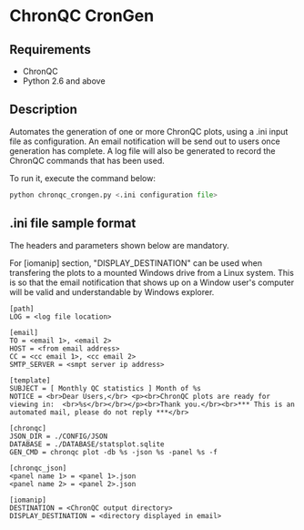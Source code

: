 # ChronQC CronGen

## Requirements
- ChronQC
- Python 2.6 and above

## Description
Automates the generation of one or more ChronQC plots, using a .ini input file as configuration. An email notification will be send out to users once generation has complete. A log file will also be generated to record the ChronQC commands that has been used.

To run it, execute the command below:

```python 
python chronqc_crongen.py <.ini configuration file>
```

## .ini file sample format
The headers and parameters shown below are mandatory.   

For [iomanip] section, "DISPLAY_DESTINATION" can be used when transfering the plots to a mounted Windows drive from a Linux system. This is so that the email notification that shows up on a Window user's computer will be valid and understandable by Windows explorer.   

```
[path] 
LOG = <log file location> 

[email] 
TO = <email 1>, <email 2>
HOST = <from email address> 
CC = <cc email 1>, <cc email 2>
SMTP_SERVER = <smpt server ip address>

[template] 
SUBJECT = [ Monthly QC statistics ] Month of %s 
NOTICE = <br>Dear Users,</br> <p><br>ChronQC plots are ready for viewing in:  <br>%s</br></br></p><br>Thank you.</br><br>*** This is an automated mail, please do not reply ***</br> 

[chronqc] 
JSON_DIR = ./CONFIG/JSON 
DATABASE = ./DATABASE/statsplot.sqlite 
GEN_CMD = chronqc plot -db %s -json %s -panel %s -f 
 
[chronqc_json] 
<panel name 1> = <panel 1>.json 
<panel name 2> = <panel 2>.json 
 
[iomanip] 
DESTINATION = <ChronQC output directory> 
DISPLAY_DESTINATION = <directory displayed in email>
```
